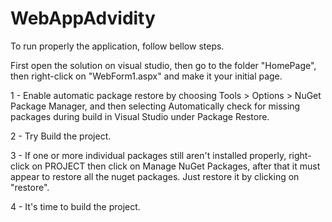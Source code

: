 # WebAppAdvidity
To run properly the application, follow bellow steps.

First open the solution on visual studio, then go to the folder "HomePage", then right-click on "WebForm1.aspx" and make it your initial page.

1 - Enable automatic package restore by choosing Tools > Options > NuGet Package Manager, and then selecting Automatically check for missing packages during build in Visual Studio under Package Restore.

2 - Try Build the project.

3 - If one or more individual packages still aren't installed properly, right-click on PROJECT then click on Manage NuGet Packages, after that it must appear to restore all the nuget packages. 
	Just restore it by clicking on "restore".

4 - It's time to build the project.
